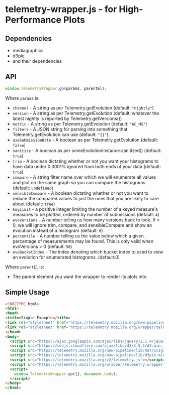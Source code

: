 # telemetry-wrapper.js - for High-Performance Plots

## Dependencies
* mediagraphics
* d3pie
* and their dependencies

## API
```javascript
window.TelemetryWrapper.go(params, parentEl);
```
Where `params` is:
* `channel` - A string as per Telemetry.getEvolution (default: `"nightly"`)
* `version` - A string as per Telemetry.getEvolution (default: whatever the latest nightly is reported by Telemetry.getVersions())
* `metric` - A string as per Telemetry.getEvolution (default: `"GC_MS"`)
* `filters` - A JSON string for parsing into something that Telemetry.getEvolution can use (default: `"{}"`)
* `useSubmissionDate` - A boolean as per Telemetry.getEvolution (default: `false`)
* `sanitize` - A boolean as per someEvolutionInstance.sanitized() (default: `true`)
* `trim` - A boolean dictating whether or not you want your histograms to have data under 0.0001% ignored from both ends of your data (default: `true`)
* `compare` - A string filter name over which we will enumerate all values and plot on the same graph so you can compare the histograms (default: `undefined`)
* `sensibleCompare` - A boolean dictating whether or not you want to reduce the compared values to just the ones that you are likely to care about (default: `true`)
* `keyLimit` - a positive integer limiting the number of a keyed measure's measures to be plotted, ordered by number of submissions (default: `4`)
* `evoVersions` - A number telling us how many versions back to look. If > 0, we will ignore trim, compare, and sensibleCompare and show an evolution instead of a histogram (default: `0`)
* `percentile` - A number telling us the value below which a given percentage of measurements may be found. This is only valid when evoVersions > 0 (default: `50`)
* `evoBucketIndex` - The index denoting which bucket index to used to view an evolution for enumerated histograms. (default:0)

Where `parentEl` is:
* The parent element you want the wrapper to render its plots into.

## Simple Usage
```html
<!DOCTYPE html>
<html>
<head>
<title>Simple Example</title>
<link rel="stylesheet" href="https://telemetry.mozilla.org/new-pipeline/style/metricsgraphics.css"/>
<link rel="stylesheet" href="https://telemetry.mozilla.org/wrapper/telemetry-wrapper.css"/>
</head>
<body>
  <script src="https://ajax.googleapis.com/ajax/libs/jquery/2.1.4/jquery.min.js"></script>
  <script src="https://cdnjs.cloudflare.com/ajax/libs/d3/3.5.5/d3.min.js"></script>
  <script src="https://telemetry.mozilla.org/new-pipeline/lib/metricsgraphics.min.js"></script>
  <script src="https://telemetry.mozilla.org/new-pipeline/lib/d3pie.min.js"></script>
  <script src="https://telemetry.mozilla.org/v2/telemetry.js"></script>
  <script src="https://telemetry.mozilla.org/wrapper/telemetry-wrapper.js"></script>
  <script>
    window.TelemetryWrapper.go({}, document.body);
  </script>
</body>
</html>
```
